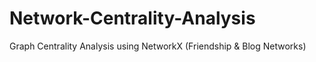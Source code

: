 # Network-Centrality-Analysis
Graph Centrality Analysis using NetworkX (Friendship &amp; Blog Networks)
